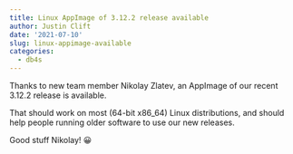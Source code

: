 ```yaml
---
title: Linux AppImage of 3.12.2 release available
author: Justin Clift
date: '2021-07-10'
slug: linux-appimage-available
categories:
  - db4s
---
```


Thanks to new team member Nikolay Zlatev, an AppImage of our recent 3.12.2 release is available.

That should work on most (64-bit x86_64) Linux distributions, and should help people running
older software to use our new releases.

Good stuff Nikolay! :grinning:
